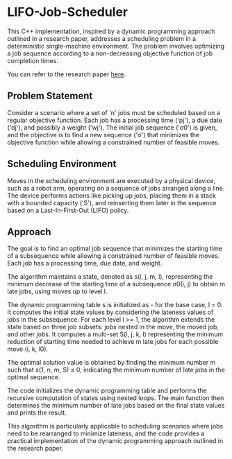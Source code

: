 # LIFO-Job-Scheduler
This C++ implementation, inspired by a dynamic programming approach outlined in a research paper, addresses a scheduling problem in a deterministic single-machine environment. The problem involves optimizing a job sequence according to a non-decreasing objective function of job completion times.

You can refer to the research paper [here](https://arxiv.org/pdf/2106.15901.pdf).

## Problem Statement
Consider a scenario where a set of 'n' jobs must be scheduled based on a regular objective function. Each job has a processing time ('pj'), a due date ('dj'), and possibly a weight ('wj'). The initial job sequence ('σ0') is given, and the objective is to find a new sequence ('σ') that minimizes the objective function while allowing a constrained number of feasible moves.

## Scheduling Environment
Moves in the scheduling environment are executed by a physical device, such as a robot arm, operating on a sequence of jobs arranged along a line. The device performs actions like picking up jobs, placing them in a stack with a bounded capacity ('S'), and reinserting them later in the sequence based on a Last-In-First-Out (LIFO) policy.

## Approach
The goal is to find an optimal job sequence that minimizes the starting time of a subsequence while allowing a constrained number of feasible moves. Each job has a processing time, due date, and weight.

The algorithm maintains a state, denoted as s(i, j, m, l), representing the minimum decrease of the starting time of a subsequence σ0(i, j) to obtain m late jobs, using moves up to level l.

The dynamic programming table s is initialized as - for the base case, l = 0. It computes the initial state values by considering the lateness values of jobs in the subsequence. For each level l >= 1, the algorithm extends the state based on three job subsets: jobs nested in the move, the moved job, and other jobs. It computes a multi-set S(i, j, k, l) representing the minimum reduction of starting time needed to achieve m late jobs for each possible move (i, k, l0).

The optimal solution value is obtained by finding the minimum number m such that s(1, n, m, S) ≤ 0, indicating the minimum number of late jobs in the optimal sequence.

The code initializes the dynamic programming table and performs the recursive computation of states using nested loops. The main function then determines the minimum number of late jobs based on the final state values and prints the result.

This algorithm is particularly applicable to scheduling scenarios where jobs need to be rearranged to minimize lateness, and the code provides a practical implementation of the dynamic programming approach outlined in the research paper.
